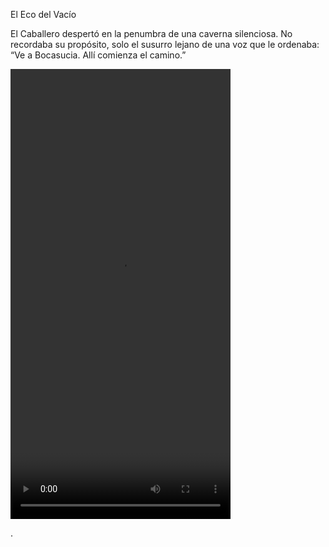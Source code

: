El Eco del Vacío

El Caballero despertó en la penumbra de una caverna silenciosa. No recordaba su propósito, solo el susurro lejano de una voz que le ordenaba:
“Ve a Bocasucia. Allí comienza el camino.”


<video src="https://github.com/gamerastreator/iahollow/hollow.mp4" width="352" height="720"></video>


.
